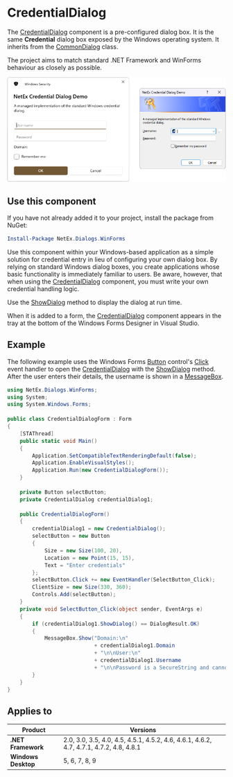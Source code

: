 # CredentialDialog

The [CredentialDialog](xref:NetEx.Dialogs.WinForms.CredentialDialog) component is a pre-configured dialog box. It is the same **Credential** dialog box exposed by the Windows operating system. It inherits from the [CommonDialog](xref:System.Windows.Forms.CommonDialog) class.

The project aims to match standard .NET Framework and WinForms behaviour as closely as possible.

<div align="center">

![Credential dialogs.](../../../res/images/credential-dialog-both.png)

</div>

## Use this component

If you have not already added it to your project, install the package from NuGet:

```powershell
Install-Package NetEx.Dialogs.WinForms
```

Use this component within your Windows-based application as a simple solution for credential entry in lieu of configuring your own dialog box. By relying on standard Windows dialog boxes, you create applications whose basic functionality is immediately familiar to users. Be aware, however, that when using the [CredentialDialog](xref:NetEx.Dialogs.WinForms.CredentialDialog) component, you must write your own credential handling logic.

Use the [ShowDialog](xref:System.Windows.Forms.CommonDialog.ShowDialog) method to display the dialog at run time.

When it is added to a form, the [CredentialDialog](xref:NetEx.Dialogs.WinForms.CredentialDialog) component appears in the tray at the bottom of the Windows Forms Designer in Visual Studio.

## Example

The following example uses the Windows Forms [Button](xref:System.Windows.Forms.Button) control's [Click](xref:System.Windows.Forms.Control.Click) event handler to open the [CredentialDialog](xref:NetEx.Dialogs.WinForms.CredentialDialog) with the [ShowDialog](xref:System.Windows.Forms.CommonDialog.ShowDialog) method. After the user enters their details, the username is shown in a [MessageBox](xref:System.Windows.Forms.MessageBox).

```csharp
using NetEx.Dialogs.WinForms;
using System;
using System.Windows.Forms;

public class CredentialDialogForm : Form
{
    [STAThread]
    public static void Main()
    {
        Application.SetCompatibleTextRenderingDefault(false);
        Application.EnableVisualStyles();
        Application.Run(new CredentialDialogForm());
    }

    private Button selectButton;
    private CredentialDialog credentialDialog1;

    public CredentialDialogForm()
    {
        credentialDialog1 = new CredentialDialog();
        selectButton = new Button
        {
            Size = new Size(100, 20),
            Location = new Point(15, 15),
            Text = "Enter credentials"
        };
        selectButton.Click += new EventHandler(SelectButton_Click);
        ClientSize = new Size(330, 360);
        Controls.Add(selectButton);
    }
    private void SelectButton_Click(object sender, EventArgs e)
    {
        if (credentialDialog1.ShowDialog() == DialogResult.OK)
        {
            MessageBox.Show("Domain:\n"
                            + credentialDialog1.Domain
                            + "\n\nUser:\n"
                            + credentialDialog1.Username
                            + "\n\nPassword is a SecureString and cannot be displayed without converting to a String.");
        }
    }
}
```

## Applies to

Product             | Versions
--------------------|---------
**.NET Framework**  | 2.0, 3.0, 3.5, 4.0, 4.5, 4.5.1, 4.5.2, 4.6, 4.6.1, 4.6.2, 4.7, 4.7.1, 4.7.2, 4.8, 4.8.1
**Windows Desktop** | 5, 6, 7, 8, 9